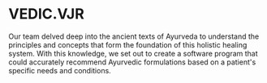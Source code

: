 # VEDIC.VJR
Our team delved deep into the ancient texts of Ayurveda to understand the principles and concepts that form the foundation of this holistic healing system. With this knowledge, we set out to create a software program that could accurately recommend Ayurvedic formulations based on a patient's specific needs and conditions.
